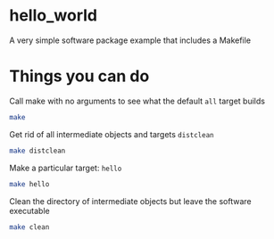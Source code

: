 # hello_world
A very simple software package example that includes a Makefile

# Things you can do
Call make with no arguments to see what the default `all` target builds
```bash
make 
```

Get rid  of all intermediate objects and targets `distclean`
```bash
make distclean
```

Make a particular target: `hello`

```bash
make hello
```

Clean the directory of intermediate objects but leave the software executable

```bash
make clean
```

